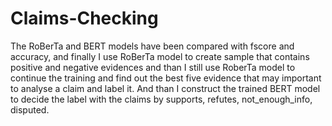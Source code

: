 # Claims-Checking

The RoBerTa and BERT models have been compared with fscore and accuracy, and finally I use RoBerTa model to create sample that contains positive and negative evidences and than I still use RoberTa model to continue the training and find  out the best five evidence that may important to analyse a claim and label it. And than I construct the trained BERT model to decide the label with the claims by supports, refutes, not_enough_info, disputed.
